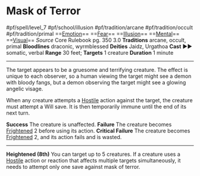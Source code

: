 # Mask of Terror
#pf/spell/level_7 #pf/school/illusion #pf/tradition/arcane #pf/tradition/occult #pf/tradition/primal
==[Emotion](../../../Traits/Emotion.md)== ==[Fear](../Level%201/Fear.md)== ==[Illusion](../../../Traits/Illusion.md)== ==[Mental](../../../Traits/Mental.md)== ==[Visual](../../../Traits/Visual.md)==
*Source* Core Rulebook pg. 350 3.0
**Traditions** arcane, occult, primal
**Bloodlines** draconic, wyrmblessed
**Deities** Jaidz, Urgathoa
**Cast** ►► somatic, verbal
**Range** 30 feet; **Targets** 1 creature
**Duration** 1 minute

---
The target appears to be a gruesome and terrifying creature. The effect is unique to each observer, so a human viewing the target might see a demon with bloody fangs, but a demon observing the target might see a glowing angelic visage.

When any creature attempts a [Hostile](../../../Conditions/Hostile.md) action against the target, the creature must attempt a Will save. It is then temporarily immune until the end of its next turn.

**Success** The creature is unaffected.
**Failure** The creature becomes [Frightened](../../../Conditions/Frightened.md) 2 before using its action.
**Critical Failure** The creature becomes [Frightened](../../../Conditions/Frightened.md) 2, and its action fails and is wasted.

<hr>

**Heightened (8th)** You can target up to 5 creatures. If a creature uses a [Hostile](../../../Conditions/Hostile.md) action or reaction that affects multiple targets simultaneously, it needs to attempt only one save against mask of terror.
